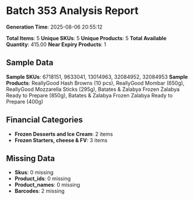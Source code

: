 # Batch 353 Analysis Report

**Generation Time**: 2025-08-06 20:55:12

**Total Items**: 5
**Unique SKUs**: 5
**Unique Products**: 5
**Total Available Quantity**: 415.00
**Near Expiry Products**: 1

## Sample Data
**Sample SKUs**: 6718151, 9633041, 13014963, 32084952, 32084953
**Sample Products**: ReallyGood Hash Browns (10 pcs), ReallyGood Mombar (650g), ReallyGood Mozzarella Sticks (295g), Batates & Zalabya Frozen Zalabya Ready to Prepare (850g), Batates & Zalabya Frozen Zalabya Ready to Prepare (400g)

## Financial Categories
- **Frozen Desserts and Ice Cream**: 2 items
- **Frozen Starters, cheese & FV**: 3 items

## Missing Data
- **Skus**: 0 missing
- **Product_ids**: 0 missing
- **Product_names**: 0 missing
- **Barcodes**: 2 missing
